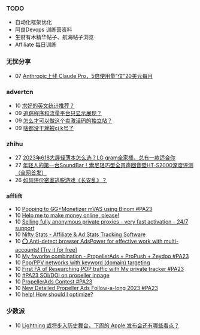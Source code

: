 ### TODO
-  自动化框架优化
-  阿良Devops 训练营资料
-  生财有术精华帖子、航海帖子浏览
-  Affiliate 每日训练

### 无忧分享
<!-- ruyo:START -->
-  07 [Anthropic上线 Claude Pro，5倍使用量”仅”20美元每月](https://51.ruyo.net/18472.html)<!-- ruyo:END -->

### advertcn
<!-- advertcn:START -->
-  10 [求好的英文统计推荐？](https://www.advertcn.com/forum.php?mod=viewthread&tid=112032)
-  09 [追踪程序和流量平台只显示展现？](https://www.advertcn.com/forum.php?mod=viewthread&tid=112031)
-  09 [怎么才可以做这个卖激活码的独立站？](https://www.advertcn.com/forum.php?mod=viewthread&tid=112029)
-  09 [啥都没干就被cj k号了](https://www.advertcn.com/forum.php?mod=viewthread&tid=112028)<!-- advertcn:END -->

### zhihu
<!-- zhihu:START -->
-  27 [2023年618大屏轻薄本怎么选？LG gram全家桶，总有一款适合你](http://zhuanlan.zhihu.com/p/632641888?utm_campaign=rss&utm_medium=rss&utm_source=rss&utm_content=title)
-  27 [年轻人的第一台SoundBar！索尼轻巧型全景声回音壁HT-S2000深度评测（全网首发）](http://zhuanlan.zhihu.com/p/630990296?utm_campaign=rss&utm_medium=rss&utm_source=rss&utm_content=title)
-  26 [如何评价密室逃脱游戏《长安乱》？](http://www.zhihu.com/question/563950552/answer/3045961312?utm_campaign=rss&utm_medium=rss&utm_source=rss&utm_content=title)<!-- zhihu:END -->

### afflift
<!-- afflift:START -->
-  10 [Popping to GG+Monetizer mVAS using Binom #PA23](https://afflift.com/f/threads/popping-to-gg-monetizer-mvas-using-binom-pa23.11614/)
-  10 [Help me to make money online, please!](https://afflift.com/f/threads/help-me-to-make-money-online-please.11603/)
-  10 [Selling fully anonymous private proxies - very fast activation - 24/7 support](https://afflift.com/f/threads/selling-fully-anonymous-private-proxies-very-fast-activation-24-7-support.11474/)
-  10 [Nifty Stats - Affiliate &amp; Ad Stats Tracking Software](https://afflift.com/f/threads/nifty-stats-affiliate-ad-stats-tracking-software.7778/)
-  10 [⭕ Anti-detect browser AdsPower for effective work with multi-accounts! [Try it for free]](https://afflift.com/f/threads/%E2%AD%95-anti-detect-browser-adspower-for-effective-work-with-multi-accounts-try-it-for-free.8805/)
-  10 [My favorite combination - PropellerAds + ProPush + Zeydoo #PA23](https://afflift.com/f/threads/my-favorite-combination-propellerads-propush-zeydoo-pa23.11586/)
-  10 [Pop/PPV networks with keyword &lpar;domain&rpar; targeting](https://afflift.com/f/threads/pop-ppv-networks-with-keyword-domain-targeting.2394/)
-  10 [First FA of Researching POP traffic with My private tracker #PA23](https://afflift.com/f/threads/first-fa-of-researching-pop-traffic-with-my-private-tracker-pa23.11552/)
-  10 [#PA23 SOI/DOI on propeller inpage](https://afflift.com/f/threads/pa23-soi-doi-on-propeller-inpage.11551/)
-  10 [PropellerAds Contest #PA23](https://afflift.com/f/threads/propellerads-contest-pa23.11548/)
-  10 [New Detailed Propeller Ads Follow-a-long 2023 #PA23](https://afflift.com/f/threads/new-detailed-propeller-ads-follow-a-long-2023-pa23.11612/)
-  10 [help! How should I optimize?](https://afflift.com/f/threads/help-how-should-i-optimize.11484/)<!-- afflift:END -->

### 少数派
<!-- sspai:START -->
-  10 [Lightning 或将步入历史舞台，下周的 Apple 发布会还有哪些看点？](https://sspai.com/post/82821)<!-- sspai:END -->

